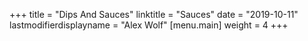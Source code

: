 +++
title = "Dips And Sauces"
linktitle = "Sauces"
date = "2019-10-11"
lastmodifierdisplayname = "Alex Wolf"
[menu.main]
weight = 4
+++
